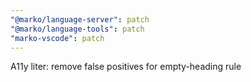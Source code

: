 ```yaml
---
"@marko/language-server": patch
"@marko/language-tools": patch
"marko-vscode": patch
---
```


A11y liter: remove false positives for empty-heading rule
